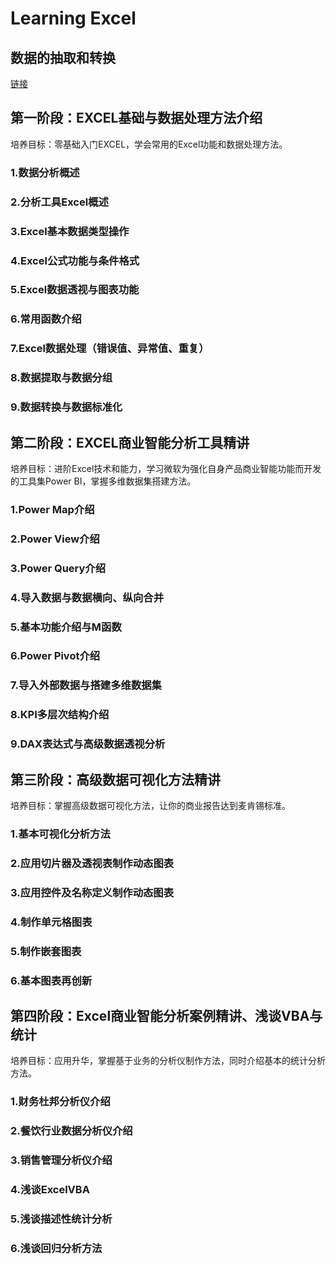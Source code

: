 # Learning Excel

## 数据的抽取和转换

[链接](#https://support.office.com/zh-cn/article/%e8%8e%b7%e5%8f%96%e5%92%8c%e8%bd%ac%e6%8d%a2%e5%9c%a8-Excel-2016-%e4%b8%ad-881c63c6-37c5-4ca2-b616-59e18d75b4de?ui=zh-CN&rs=zh-CN&ad=CN)


## 第一阶段：EXCEL基础与数据处理方法介绍
培养目标：零基础入门EXCEL，学会常用的Excel功能和数据处理方法。
### 1.数据分析概述
### 2.分析工具Excel概述
### 3.Excel基本数据类型操作
### 4.Excel公式功能与条件格式
### 5.Excel数据透视与图表功能
### 6.常用函数介绍
### 7.Excel数据处理（错误值、异常值、重复）
### 8.数据提取与数据分组
### 9.数据转换与数据标准化
 
## 第二阶段：EXCEL商业智能分析工具精讲
培养目标：进阶Excel技术和能力，学习微软为强化自身产品商业智能功能而开发的工具集Power BI，掌握多维数据集搭建方法。
### 1.Power Map介绍
### 2.Power View介绍
### 3.Power Query介绍
### 4.导入数据与数据横向、纵向合并
### 5.基本功能介绍与M函数
### 6.Power Pivot介绍
### 7.导入外部数据与搭建多维数据集
### 8.KPI多层次结构介绍
### 9.DAX表达式与高级数据透视分析
 
## 第三阶段：高级数据可视化方法精讲
培养目标：掌握高级数据可视化方法，让你的商业报告达到麦肯锡标准。
### 1.基本可视化分析方法
### 2.应用切片器及透视表制作动态图表
### 3.应用控件及名称定义制作动态图表
### 4.制作单元格图表
### 5.制作嵌套图表
### 6.基本图表再创新
 
## 第四阶段：Excel商业智能分析案例精讲、浅谈VBA与统计
培养目标：应用升华，掌握基于业务的分析仪制作方法，同时介绍基本的统计分析方法。
### 1.财务杜邦分析仪介绍
### 2.餐饮行业数据分析仪介绍
### 3.销售管理分析仪介绍
### 4.浅谈ExcelVBA
### 5.浅谈描述性统计分析
### 6.浅谈回归分析方法